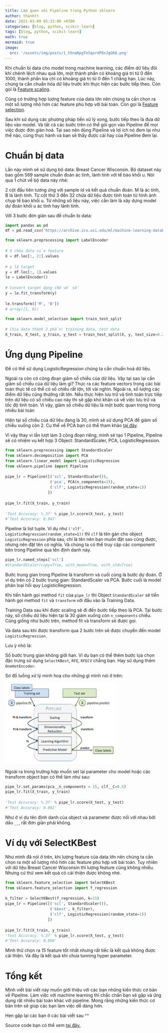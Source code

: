 ```yaml
---
title: Làm quen với Pipeline trong Python sklearn
author: thanhtt
date: 2021-03-09 05:33:00 +0700
categories: [blog, python, scikit-learn]
tags: [blog, python, scikit-learn]
math: true
mermaid: true
image:
  src: '/assets/img/posts/1_h5naKpgTe5qordP8xJgGKQ.png'
---
```


Khi chuẩn bị data cho model trong machine learning, các điểm dữ liệu đôi khi chênh lệch nhau quá lớn, một thành phần có khoảng giá trị từ 0 đến 1000, thành phần kia chỉ có khoảng giá trị từ 0 đến 1 chẳng hạn. Lúc này, chúng ta cần chuẩn hóa dữ liệu trước khi thực hiện các bước tiếp theo. Còn gọi là [Feature scaling](https://en.wikipedia.org/wiki/Feature_scaling).

Cũng có trường hợp lượng feature của data lớn nên chúng ta cần chọn ra một số lượng nhỏ hơn các feature phù hợp với bài toán. Còn gọi là [Feature selection](https://en.wikipedia.org/wiki/Feature_selection).

Sau khi sử dụng các phương pháp tiền xử lý xong, bước tiếp theo là đưa dữ liệu vào model. Và tất cả các bước trên có thể gói gọn vào Pipeline để mọi việc được đơn giản hoá. Tại sao nên dùng Pipeline và lợi ích nó đem lại như thế nào, cùng thực hành và bạn sẽ thấy được cái hay của Pipeline đem lại.

# Chuẩn bị data

Lần này mình sẽ sử dụng bộ data: Breast Cancer Wisconsin. Bộ dataset này bao gồm 569 sample chuẩn đoán ác tính, lành tính với tế bào khối u.
Nói qua 1 chút về bộ data này nhé:

2 cột đầu tiên tương ứng với sample id và kết quả chuẩn đoán. M là ác tính, B là lành tính. Từ cột thứ 3 đến 32 chứa dữ liệu được tính toán từ hình ảnh chụp tế bào khối u. Từ những số liệu này, việc cần làm là xây dựng model dự đoán khối u ác tính hay lành tính.

Với 3 bước đơn giản sau để chuẩn bị data:

```python
import pandas as pd
df = pd.read_csv('https://archive.ics.uci.edu/ml/machine-learning-databases/breast-cancer-wisconsin/wdbc.data', header =None)
```


```python
from sklearn.preprocessing import LabelEncoder

# X chứa data của feature
X = df.loc[:, 2:].values

# y là target
y = df.loc[:, 1].values
le = LabelEncoder()

# Convert target dạng chữ về số
y = le.fit_transform(y)

le.transform(['M', 'B'])
# array([1, 0])
```

```python
from sklearn.model_selection import train_test_split

# Chia data thành 2 phần: training data, test data
X_train, X_test, y_train, y_test = train_test_split(X, y, test_size=0.2, random_state=1)
```

# Ứng dụng Pipeline

Để có thể sử dụng LogisticRegression chúng ta cần chuẩn hoá dữ liệu.

Ngoài ra còn có công đoạn giảm số chiều của dữ liệu. Vậy tại sao lại cần giảm số chiều của dữ liệu làm gì? Thực ra các feature vectors trong các bài toán thực tế có thể có số chiều rất lớn, tới vài nghìn. Ngoài ra, số lượng các điểm dữ liệu cũng thường rất lớn. Nếu thực hiện lưu trữ và tính toán trực tiếp trên dữ liệu có số chiều cao này thì sẽ gặp khó khăn cả về việc lưu trữ và tốc độ tính toán. Vì vậy, giảm số chiều dữ liệu là một bước quan trọng trong nhiều bài toán

Hiện tại số chiều của dữ liệu đang là 30, mình sẽ sử dụng PCA để giảm số chiều xuống còn 2. Cụ thể về PCA bạn có thể tham khảo [tại đây](http://scikit-learn.org/stable/modules/generated/sklearn.decomposition.PCA.html).

Vì vậy thay vì lần lượt làm 3 công đoạn riêng, mình sẽ tạo 1 Pipeline, Pipeline sẽ có nhiệm vụ kết hợp 3 Object: StandardScaler, PCA, LogisticRegression.

```python
from sklearn.preprocessing import StandardScaler
from sklearn.decomposition import PCA
from sklearn.linear_model import LogisticRegression
from sklearn.pipeline import Pipeline

pipe_lr = Pipeline([('scl', StandardScaler()),
                    ('pca', PCA(n_components=2)),
                    ('clf', LogisticRegression(random_state=1))
                   ])

pipe_lr.fit(X_train, y_train)

'Test Accuracy: %.3f' % pipe_lr.score(X_test, y_test)
#'Test Accuracy: 0.947'

```

Pipeline là list tuple. Ví dụ như `('clf', LogisticRegression(random_state=1))` thì `clf` là tên gán cho object `LogisticRegression` phía sau, chỉ là tên nên bạn muốn đặt sao cũng được, nhưng nên đặt tên có nghĩa. Và chúng ta có thể truy cập các component bên trong Pipeline qua tên định danh này.

```python
pipe_lr.named_steps['scl']
#StandardScaler(copy=True, with_mean=True, with_std=True)
```

Bước trung gian trong Pipeline là transform và cuối cùng là bước dự đoán. Ở ví dụ trên có 2 bước trung gian: StandardScaler và PCA. Bước cuối là model phân loại hồi quy LogisticRegression.

Khi tiến hành gọi method `fit` của `pipe_lr` thì Object `StandardScaler` sẽ tiến hành gọi method `fit` và `transform` với đầu vào là Training Data.

Training Data sau khi được scaling sẽ đi đến bước tiếp theo là PCA. Tại bước này, số chiều dữ liệu hiện tại là 30 giảm xuống còn `n_components` chiều. Cũng giống như bước trên, method fit và transform sẽ được gọi.

Và data sau khi được transform qua 2 bước trên sẽ được chuyển đến model `LogisticRegression`.

Lưu ý nhỏ là:

Số bước trung gian không giới hạn. Ví dụ bạn có thể thêm bước lựa chọn đặc trưng sử dụng `SelectKBest`, `RFE`, `RFECV` chẳng bạn. Hay sử dụng thêm `OneHotEncoder`.

Sơ đồ luồng xử lý minh hoạ cho những gì mình nói ở trên:

<div style='max-width:70%; align='middle'>

![pipeline-diagram](/assets/img/posts/2017/12/pipeline-diagram.png)

</div>

Ngoài ra trong trường hợp muốn set lại parameter cho model hoặc các transform object bạn có thể làm như sau:

```python
pipe_lr.set_params(pca__n_components = 15, clf__C=0.5)
pipe_lr.fit(X_train, y_train)

'Test Accuracy: %.3f' % pipe_lr.score(X_test, y_test)
#'Test Accuracy: 0.982'
```

Như ở ví dụ tên định danh của object và parameter được nối với nhau bởi dấu `__`, rất đơn giản phải không.

# Ví dụ với SelectKBest

Như mình đã nói ở trên, khi lượng feature của data lớn nên chúng ta cần chọn ra một số lượng nhỏ hơn các feature phù hợp với bài toán. Tuy nhiên với dữ liệu Breast Cancer Wisconsin thì lượng feature cũng không nhiều. Nhưng cứ thử xem kết quả có cải thiện được không nhé.


```python
from sklearn.feature_selection import SelectKBest
from sklearn.feature_selection import f_regression

k_filter = SelectKBest(f_regression, k=15)
pipe_lr = Pipeline([('scl', StandardScaler()),
                    ('kbest', k_filter),
                    ('clf', LogisticRegression(random_state=1))
                   ])

pipe_lr.fit(X_train, y_train)
'Test Accuracy: %.3f' % pipe_lr.score(X_test, y_test)
#'Test Accuracy: 0.956'
```

Mình thử chọn ra 15 feature tốt nhất nhưng rất tiếc là kết quả không được cải thiện. Và đây là kết quả khi chưa tunning hyper parameter.

# Tổng kết

Mình viết bài viết này muốn giới thiệu với các bạn những kiến thức cơ bản về Pipeline. Làm việc với machine learning thì chắc chắn bạn sẽ gặp và ứng dụng rất nhiều bài toán khác với pipeline. Mong rằng những kiến thức cơ bản trên sẽ giúp các bạn làm việc dễ dàng hơn.

Hẹn gặp lại các bạn ở các bài viết sau ^^

Source code bạn có thể xem [tại đây.](https://github.com/thanhttvn/machinelearning_codetudau/tree/master/pipeline_example)
